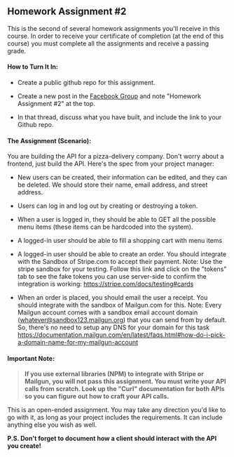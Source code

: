 ## Homework Assignment #2

This is the second of several homework assignments you'll receive in this course. In order to receive your certificate of completion (at the end of this course) you must complete all the assignments and receive a passing grade. 

#### How to Turn It In:

* Create a public github repo for this assignment. 

* Create a new post in the [Facebook Group][fb]  and note "Homework Assignment #2" at the top.

* In that thread, discuss what you have built, and include the link to your Github repo. 

#### The Assignment (Scenario):

You are building the API for a pizza-delivery company. Don't worry about a frontend, just build the API. Here's the spec from your project manager: 

* New users can be created, their information can be edited, and they can be deleted. We should store their name, email address, and street address.

* Users can log in and log out by creating or destroying a token.

* When a user is logged in, they should be able to GET all the possible menu items (these items can be hardcoded into the system). 

* A logged-in user should be able to fill a shopping cart with menu items

* A logged-in user should be able to create an order. You should integrate with the Sandbox of Stripe.com to accept their payment. Note: Use the stripe sandbox for your testing. Follow this link and click on the "tokens" tab to see the fake tokens you can use server-side to confirm the integration is working: https://stripe.com/docs/testing#cards

* When an order is placed, you should email the user a receipt. You should integrate with the sandbox of Mailgun.com for this. Note: Every Mailgun account comes with a sandbox email account domain (whatever@sandbox123.mailgun.org) that you can send from by default. So, there's no need to setup any DNS for your domain for this task https://documentation.mailgun.com/en/latest/faqs.html#how-do-i-pick-a-domain-name-for-my-mailgun-account

#### Important Note: 
> **If you use external libraries (NPM) to integrate with Stripe or Mailgun, you will not pass this assignment. You must write your API calls from scratch. Look up the "Curl" documentation for both APIs so you can figure out how to craft your API calls.** 

This is an open-ended assignment. You may take any direction you'd like to go with it, as long as your project includes the requirements. It can include anything else you wish as well. 

**P.S. Don't forget to document how a client should interact with the API you create!**


[fb]:(https://www.facebook.com/groups/1282717078530848/)
